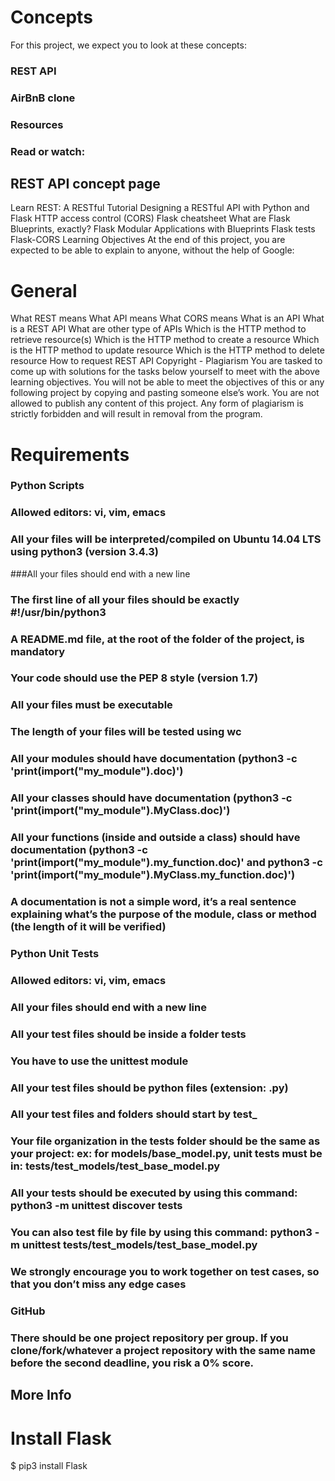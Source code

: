 # Concepts
For this project, we expect you to look at these concepts:

### REST API
### AirBnB clone
### Resources
### Read or watch:

## REST API concept page
Learn REST: A RESTful Tutorial
Designing a RESTful API with Python and Flask
HTTP access control (CORS)
Flask cheatsheet
What are Flask Blueprints, exactly?
Flask
Modular Applications with Blueprints
Flask tests
Flask-CORS
Learning Objectives
At the end of this project, you are expected to be able to explain to anyone, without the help of Google:

# General
What REST means
What API means
What CORS means
What is an API
What is a REST API
What are other type of APIs
Which is the HTTP method to retrieve resource(s)
Which is the HTTP method to create a resource
Which is the HTTP method to update resource
Which is the HTTP method to delete resource
How to request REST API
Copyright - Plagiarism
You are tasked to come up with solutions for the tasks below yourself to meet with the above learning objectives.
You will not be able to meet the objectives of this or any following project by copying and pasting someone else’s work.
You are not allowed to publish any content of this project.
Any form of plagiarism is strictly forbidden and will result in removal from the program.
# Requirements
### Python Scripts
### Allowed editors: vi, vim, emacs
### All your files will be interpreted/compiled on Ubuntu 14.04 LTS using python3 (version 3.4.3)
###All your files should end with a new line
### The first line of all your files should be exactly #!/usr/bin/python3
### A README.md file, at the root of the folder of the project, is mandatory
### Your code should use the PEP 8 style (version 1.7)
### All your files must be executable
### The length of your files will be tested using wc
### All your modules should have documentation (python3 -c 'print(__import__("my_module").__doc__)')
### All your classes should have documentation (python3 -c 'print(__import__("my_module").MyClass.__doc__)')
### All your functions (inside and outside a class) should have documentation (python3 -c 'print(__import__("my_module").my_function.__doc__)' and python3 -c 'print(__import__("my_module").MyClass.my_function.__doc__)')
### A documentation is not a simple word, it’s a real sentence explaining what’s the purpose of the module, class or method (the length of it will be verified)
### Python Unit Tests
### Allowed editors: vi, vim, emacs
### All your files should end with a new line
### All your test files should be inside a folder tests
### You have to use the unittest module
### All your test files should be python files (extension: .py)
### All your test files and folders should start by test_
### Your file organization in the tests folder should be the same as your project: ex: for models/base_model.py, unit tests must be in: tests/test_models/test_base_model.py
### All your tests should be executed by using this command: python3 -m unittest discover tests
### You can also test file by file by using this command: python3 -m unittest tests/test_models/test_base_model.py
### We strongly encourage you to work together on test cases, so that you don’t miss any edge cases
### GitHub
### There should be one project repository per group. If you clone/fork/whatever a project repository with the same name before the second deadline, you risk a 0% score.

## More Info


# Install Flask
$ pip3 install Flask
